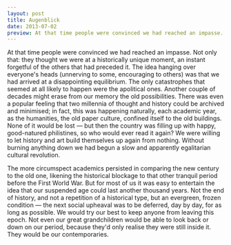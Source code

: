 ```yaml
---
layout: post
title: Augenblick
date: 2013-07-02
preview: At that time people were convinced we had reached an impasse.
---
```


At that time people were convinced we had reached an impasse. Not only that: they thought we were at a historically unique moment, an instant forgetful of the others that had preceded it. The idea hanging over everyone's heads (unnerving to some, encouraging to others) was that we had arrived at a disappointing equilibrium. The only catastrophes that seemed at all likely to happen were the apolitical ones. Another couple of decades might erase from our memory the old possibilities. There was even a popular feeling that two millennia of thought and history could be archived and minimised; in fact, this was happening naturally, each academic year, as the humanities, the old paper culture, confined itself to the old buildings. None of it would be lost — but then the country was filling up with happy, good-natured philistines, so who would ever read it again? We were willing to let history and art build themselves up again from nothing. Without burning anything down we had begun a slow and apparently egalitarian cultural revolution.

The more circumspect academics persisted in comparing the new century to the old one, likening the historical blockage to that other tranquil period before the First World War. But for most of us it was easy to entertain the idea that our suspended age could last another thousand years. Not the end of history, and not a repetition of a historical type, but an evergreen, frozen condition — the next social upheaval was to be deferred, day by day, for as long as possible. We would try our best to keep anyone from leaving this epoch. Not even our great grandchildren would be able to look back or down on our period, because they'd only realise they were still inside it. They would be our contemporaries.